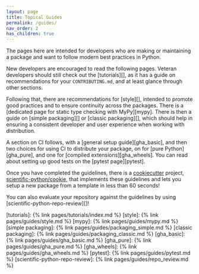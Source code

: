 ```yaml
---
layout: page
title: Topical Guides
permalink: /guides/
nav_order: 2
has_children: true
---
```


The pages here are intended for developers who are making or maintaining a
package and want to follow modern best practices in Python.

New developers are encouraged to read the following pages. Veteran developers
should still check out the [tutorials][], as it has a guide on recommendations
for your `CONTRIBUTING.md`, and at least glance through other sections.

Following that, there are recommendations for [style][], intended to promote
good practices and to ensure continuity across the packages. There is a
[dedicated page for static type checking with MyPy][mypy]. There is then a guide
on [simple packaging][] or [classic packaging][], which should help in ensuring
a consistent developer and user experience when working with distribution.

A section on CI follows, with a [general setup guide][gha_basic], and then two
choices for using CI to distribute your package, on for [pure Python][gha_pure],
and one for [compiled extensions][gha_wheels]. You can read about setting up
good tests on the [pytest page][pytest].

Once you have completed the guidelines, there is a [cookiecutter][] project,
[scientific-python/cookie][], that implements these guidelines and lets you
setup a new package from a template in less than 60 seconds!

You can also evaluate your repository against the guidelines by using
[scientific-python-repo-review][]!

<!-- prettier-ignore-start -->

[tutorials]: {% link pages/tutorials/index.md %}
[style]: {% link pages/guides/style.md %}
[mypy]: {% link pages/guides/mypy.md %}
[simple packaging]: {% link pages/guides/packaging_simple.md %}
[classic packaging]: {% link pages/guides/packaging_classic.md %}
[gha_basic]: {% link pages/guides/gha_basic.md %}
[gha_pure]: {% link pages/guides/gha_pure.md %}
[gha_wheels]: {% link pages/guides/gha_wheels.md %}
[pytest]: {% link pages/guides/pytest.md %}
[scientific-python-repo-review]: {% link pages/guides/repo_review.md %}

[cookiecutter]: https://cookiecutter.readthedocs.io
[scientific-python/cookie]: https://github.com/scientific-python/cookie

<!-- prettier-ignore-end -->
